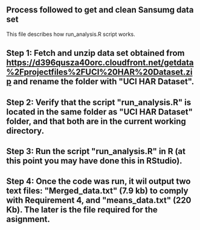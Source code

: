 ## Process followed to get and clean Sansumg data set

This file describes how run_analysis.R script works.

## Step 1: Fetch and unzip data set obtained from https://d396qusza40orc.cloudfront.net/getdata%2Fprojectfiles%2FUCI%20HAR%20Dataset.zip and rename the folder with "UCI HAR Dataset".

## Step 2: Verify that the script "run_analysis.R" is located in the same folder as "UCI HAR Dataset" folder, and that both are in the current working directory.

## Step 3: Run the script "run_analysis.R" in R (at this point you may have done this in RStudio).

## Step 4: Once the code was run, it wil output two text files: "Merged_data.txt" (7.9 kb) to comply with Requirement 4, and "means_data.txt" (220 Kb). The later is the file required for the asignment.
